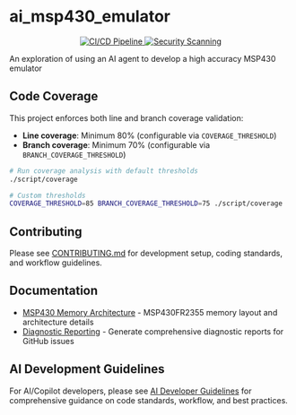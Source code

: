# ai_msp430_emulator

<p align="center">
  <a href="https://github.com/grahame-white/ai_msp430_emulator/actions/workflows/ci.yml">
    <img src="https://github.com/grahame-white/ai_msp430_emulator/workflows/CI%2FCD%20Pipeline/badge.svg" alt="CI/CD Pipeline">
  </a>
  <a href="https://github.com/grahame-white/ai_msp430_emulator/actions/workflows/security.yml">
    <img src="https://github.com/grahame-white/ai_msp430_emulator/workflows/Security%20Scanning/badge.svg"
         alt="Security Scanning">
  </a>
</p>

An exploration of using an AI agent to develop a high accuracy MSP430 emulator

## Code Coverage

This project enforces both line and branch coverage validation:

- **Line coverage**: Minimum 80% (configurable via `COVERAGE_THRESHOLD`)
- **Branch coverage**: Minimum 70% (configurable via `BRANCH_COVERAGE_THRESHOLD`)

```bash
# Run coverage analysis with default thresholds
./script/coverage

# Custom thresholds
COVERAGE_THRESHOLD=85 BRANCH_COVERAGE_THRESHOLD=75 ./script/coverage
```

## Contributing

Please see [CONTRIBUTING.md](CONTRIBUTING.md) for development setup, coding standards, and workflow guidelines.

## Documentation

- [MSP430 Memory Architecture](docs/MSP430_MEMORY_ARCHITECTURE.md) - MSP430FR2355 memory layout and architecture details
- [Diagnostic Reporting](docs/DiagnosticReporting.md) - Generate comprehensive diagnostic reports for GitHub issues

## AI Development Guidelines

For AI/Copilot developers, please see [AI Developer Guidelines](.github/copilot-instructions.md) for
comprehensive guidance on code standards, workflow, and best practices.
